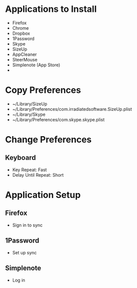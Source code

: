 # Applications to Install
* Firefox
* Chrome
* Dropbox
* 1Password
* Skype
* SizeUp
* AppCleaner
* SteerMouse
* Simplenote (App Store)
* 

# Copy Preferences
* ~/Library/SizeUp
* ~/Library/Preferences/com.irradiatedsoftware.SizeUp.plist
* ~/Library/Skype
* ~/Library/Preferences/com.skype.skype.plist

# Change Preferences
## Keyboard
* Key Repeat: Fast
* Delay Until Repeat: Short

# Application Setup
## Firefox
* Sign in to sync

## 1Password
* Set up sync

## Simplenote
* Log in
